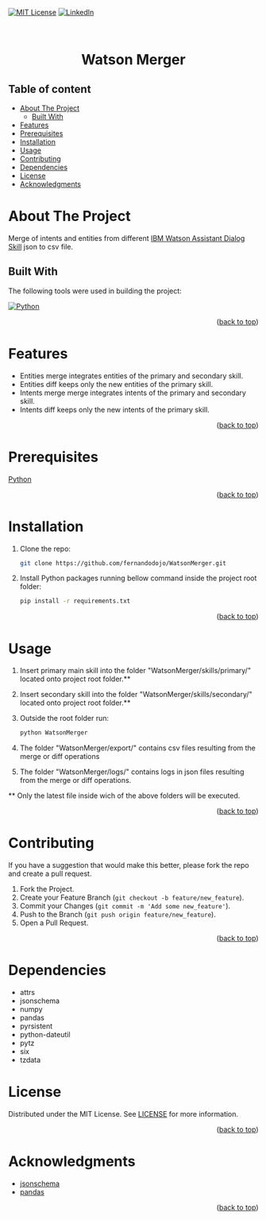 <a name="readme-top"></a>


[![MIT License][license-shield]][license-url]
[![LinkedIn][linkedin-shield]][linkedin-url]

<br />
<div align="center">  
  <h1 align="center">Watson Merger</h1>
</div>

## Table of content
- [About The Project](#about-the-project)
  - [Built With](#built-with)
- [Features](#features)
- [Prerequisites](#prerequisites)
- [Installation](#installation)
- [Usage](#usage)
- [Contributing](#contributing)
- [Dependencies](#dependencies)
- [License](#license)
- [Acknowledgments](#acknowledgments)


About The Project
====================

Merge of intents and entities from different [IBM Watson Assistant Dialog Skill](https://www.ibm.com/products/watson-assistant) json to csv file.

## Built With

The following tools were used in building the project:

[![Python][python-shield]][python-url]

<p align="right">(<a href="#readme-top">back to top</a>)</p>

Features
========
 - Entities merge integrates entities of the primary and secondary skill.
 - Entities diff keeps only the new entities of the primary skill.
 - Intents merge merge integrates intents of the primary and secondary skill.
 - Intents diff keeps only the new intents of the primary skill.

<p align="right">(<a href="#readme-top">back to top</a>)</p>

Prerequisites
=============
[Python](https://www.python.org/)

<p align="right">(<a href="#readme-top">back to top</a>)</p>

Installation
============

1. Clone the repo:
   ```sh
   git clone https://github.com/fernandodojo/WatsonMerger.git
   ```
2. Install Python packages running bellow command inside the project root folder:
   ```sh
   pip install -r requirements.txt
   ```
<p align="right">(<a href="#readme-top">back to top</a>)</p>

Usage
=====

1. Insert primary main skill into the folder "WatsonMerger/skills/primary/" located onto project root folder.**

2. Insert secondary skill into the folder "WatsonMerger/skills/secondary/" located onto project root folder.**
  
3. Outside the root folder run:
   ```sh
   python WatsonMerger
   ```
4. The folder "WatsonMerger/export/" contains csv files resulting from the merge or diff operations

5. The folder "WatsonMerger/logs/" contains logs in json files resulting from the merge or diff operations.
   
** Only the latest file inside wich of the above folders will be executed.
<p align="right">(<a href="#readme-top">back to top</a>)</p>

Contributing
===============

If you have a suggestion that would make this better, please fork the repo and create a pull request.

1. Fork the Project.
2. Create your Feature Branch (`git checkout -b feature/new_feature`).
3. Commit your Changes (`git commit -m 'Add some new_feature'`).
4. Push to the Branch (`git push origin feature/new_feature`).
5. Open a Pull Request.

<p align="right">(<a href="#readme-top">back to top</a>)</p>

Dependencies
==========
- attrs
- jsonschema
- numpy
- pandas
- pyrsistent
- python-dateutil
- pytz
- six
- tzdata

License
=======

Distributed under the MIT License. See [LICENSE](https://github.com/fernandodojo/WatsonMerger/blob/main/LICENSE) for more information.

<p align="right">(<a href="#readme-top">back to top</a>)</p>


Acknowledgments
==================
* [jsonschema](https://python-jsonschema.readthedocs.io/en/stable/)
* [pandas](https://pandas.pydata.org/)

<p align="right">(<a href="#readme-top">back to top</a>)</p>

<!-- MARKDOWN LINKS & IMAGES -->
[python-shield]: https://img.shields.io/badge/Python-3776AB?style=for-the-badge&logo=python&logoColor=white
[python-url]: https://www.python.org/
[license-shield]: https://img.shields.io/github/license/fernandodojo/WatsonMerger.svg?style=for-the-badge
[license-url]: https://github.com/fernandodojo/WatsonMerger/blob/main/LICENSE
[linkedin-shield]: https://img.shields.io/badge/-LinkedIn-black.svg?style=for-the-badge&logo=linkedin&colorB=555
[linkedin-url]: https://linkedin.com/in/fernando-henrique-fernandes-leite